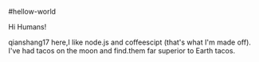 #hellow-world

Hi Humans!

qianshang17 here,I like node.js and coffeescipt (that's what I'm made off).
I've had tacos on the moon and find.them far superior to Earth tacos.
